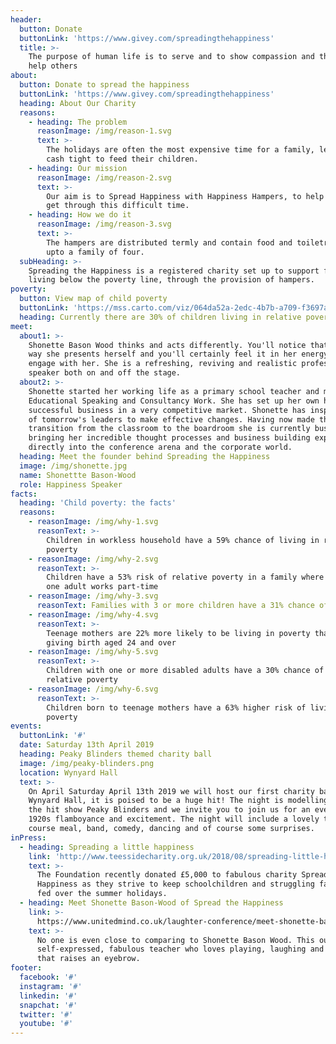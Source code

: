 ```yaml
---
header:
  button: Donate
  buttonLink: 'https://www.givey.com/spreadingthehappiness'
  title: >-
    The purpose of human life is to serve and to show compassion and the will to
    help others
about:
  button: Donate to spread the happiness
  buttonLink: 'https://www.givey.com/spreadingthehappiness'
  heading: About Our Charity
  reasons:
    - heading: The problem
      reasonImage: /img/reason-1.svg
      text: >-
        The holidays are often the most expensive time for a family, leaving
        cash tight to feed their children.
    - heading: Our mission
      reasonImage: /img/reason-2.svg
      text: >-
        Our aim is to Spread Happiness with Happiness Hampers, to help families
        get through this difficult time.
    - heading: How we do it
      reasonImage: /img/reason-3.svg
      text: >-
        The hampers are distributed termly and contain food and toiletries for
        upto a family of four.
  subHeading: >-
    Spreading the Happiness is a registered charity set up to support families
    living below the poverty line, through the provision of hampers.
poverty:
  button: View map of child poverty
  buttonLink: 'https://mss.carto.com/viz/064da52a-2edc-4b7b-a709-f3697a5928b0/public_map'
  heading: Currently there are 30% of children living in relative poverty in the UK
meet:
  about1: >-
    Shonette Bason Wood thinks and acts differently. You'll notice that from the
    way she presents herself and you'll certainly feel it in her energy when you
    engage with her. She is a refreshing, reviving and realistic professional
    speaker both on and off the stage.
  about2: >-
    Shonette started her working life as a primary school teacher and moved into
    Educational Speaking and Consultancy Work. She has set up her own highly
    successful business in a very competitive market. Shonette has inspired many
    of tomorrow's leaders to make effective changes. Having now made the
    transition from the classroom to the boardroom she is currently busy
    bringing her incredible thought processes and business building experiences
    directly into the conference arena and the corporate world.
  heading: Meet the founder behind Spreading the Happiness
  image: /img/shonette.jpg
  name: Shonettte Bason-Wood
  role: Happiness Speaker
facts:
  heading: 'Child poverty: the facts'
  reasons:
    - reasonImage: /img/why-1.svg
      reasonText: >-
        Children in workless household have a 59% chance of living in relative
        poverty
    - reasonImage: /img/why-2.svg
      reasonText: >-
        Children have a 53% risk of relative poverty in a family where at least
        one adult works part-time
    - reasonImage: /img/why-3.svg
      reasonText: Families with 3 or more children have a 31% chance of relative poverty
    - reasonImage: /img/why-4.svg
      reasonText: >-
        Teenage mothers are 22% more likely to be living in poverty than mothers
        giving birth aged 24 and over
    - reasonImage: /img/why-5.svg
      reasonText: >-
        Children with one or more disabled adults have a 30% chance of being in
        relative poverty
    - reasonImage: /img/why-6.svg
      reasonText: >-
        Children born to teenage mothers have a 63% higher risk of living in
        poverty
events:
  buttonLink: '#'
  date: Saturday 13th April 2019
  heading: Peaky Blinders themed charity ball
  image: /img/peaky-blinders.png
  location: Wynyard Hall
  text: >-
    On April Saturday April 13th 2019 we will host our first charity ball at
    Wynyard Hall, it is poised to be a huge hit! The night is modelling after
    the hit show Peaky Blinders and we invite you to join us for an evening of
    1920s flamboyance and excitement. The night will include a lovely three
    course meal, band, comedy, dancing and of course some surprises.
inPress:
  - heading: Spreading a little happiness
    link: 'http://www.teessidecharity.org.uk/2018/08/spreading-little-happiness/'
    text: >-
      The Foundation recently donated £5,000 to fabulous charity Spreading The
      Happiness as they strive to keep schoolchildren and struggling families
      fed over the summer holidays.
  - heading: Meet Shonette Bason-Wood of Spread the Happiness
    link: >-
      https://www.unitedmind.co.uk/laughter-conference/meet-shonette-bason-wood-spread-happiness/
    text: >-
      No one is even close to comparing to Shonette Bason Wood. This outspoken,
      self-expressed, fabulous teacher who loves playing, laughing and anything
      that raises an eyebrow.
footer:
  facebook: '#'
  instagram: '#'
  linkedin: '#'
  snapchat: '#'
  twitter: '#'
  youtube: '#'
---
```


